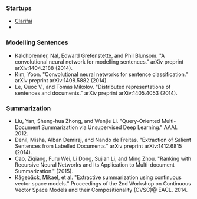 ### Startups
  - [Clarifai](http://www.clarifai.com/)
  - 

### Modelling Sentences
  - Kalchbrenner, Nal, Edward Grefenstette, and Phil Blunsom. "A convolutional neural network for modelling sentences." arXiv preprint arXiv:1404.2188 (2014).
  - Kim, Yoon. "Convolutional neural networks for sentence classification." arXiv preprint arXiv:1408.5882 (2014).
  - Le, Quoc V., and Tomas Mikolov. "Distributed representations of sentences and documents." arXiv preprint arXiv:1405.4053 (2014).

### Summarization
  - Liu, Yan, Sheng-hua Zhong, and Wenjie Li. "Query-Oriented Multi-Document Summarization via Unsupervised Deep Learning." AAAI. 2012.
  - Denil, Misha, Alban Demiraj, and Nando de Freitas. "Extraction of Salient Sentences from Labelled Documents." arXiv preprint arXiv:1412.6815 (2014).
  - Cao, Ziqiang, Furu Wei, Li Dong, Sujian Li, and Ming Zhou. "Ranking with Recursive Neural Networks and Its Application to Multi-document Summarization." (2015).
  - Kågebäck, Mikael, et al. "Extractive summarization using continuous vector space models." Proceedings of the 2nd Workshop on Continuous Vector Space Models and their Compositionality (CVSC)@ EACL. 2014.
